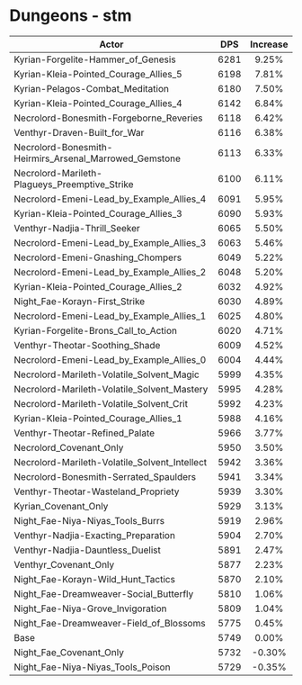 # Dungeons - stm
| Actor | DPS | Increase |
|---|:---:|:---:|
|Kyrian-Forgelite-Hammer_of_Genesis|6281|9.25%|
|Kyrian-Kleia-Pointed_Courage_Allies_5|6198|7.81%|
|Kyrian-Pelagos-Combat_Meditation|6180|7.50%|
|Kyrian-Kleia-Pointed_Courage_Allies_4|6142|6.84%|
|Necrolord-Bonesmith-Forgeborne_Reveries|6118|6.42%|
|Venthyr-Draven-Built_for_War|6116|6.38%|
|Necrolord-Bonesmith-Heirmirs_Arsenal_Marrowed_Gemstone|6113|6.33%|
|Necrolord-Marileth-Plagueys_Preemptive_Strike|6100|6.11%|
|Necrolord-Emeni-Lead_by_Example_Allies_4|6091|5.95%|
|Kyrian-Kleia-Pointed_Courage_Allies_3|6090|5.93%|
|Venthyr-Nadjia-Thrill_Seeker|6065|5.50%|
|Necrolord-Emeni-Lead_by_Example_Allies_3|6063|5.46%|
|Necrolord-Emeni-Gnashing_Chompers|6049|5.22%|
|Necrolord-Emeni-Lead_by_Example_Allies_2|6048|5.20%|
|Kyrian-Kleia-Pointed_Courage_Allies_2|6032|4.92%|
|Night_Fae-Korayn-First_Strike|6030|4.89%|
|Necrolord-Emeni-Lead_by_Example_Allies_1|6025|4.80%|
|Kyrian-Forgelite-Brons_Call_to_Action|6020|4.71%|
|Venthyr-Theotar-Soothing_Shade|6009|4.52%|
|Necrolord-Emeni-Lead_by_Example_Allies_0|6004|4.44%|
|Necrolord-Marileth-Volatile_Solvent_Magic|5999|4.35%|
|Necrolord-Marileth-Volatile_Solvent_Mastery|5995|4.28%|
|Necrolord-Marileth-Volatile_Solvent_Crit|5992|4.23%|
|Kyrian-Kleia-Pointed_Courage_Allies_1|5988|4.16%|
|Venthyr-Theotar-Refined_Palate|5966|3.77%|
|Necrolord_Covenant_Only|5950|3.50%|
|Necrolord-Marileth-Volatile_Solvent_Intellect|5942|3.36%|
|Necrolord-Bonesmith-Serrated_Spaulders|5941|3.34%|
|Venthyr-Theotar-Wasteland_Propriety|5939|3.30%|
|Kyrian_Covenant_Only|5929|3.13%|
|Night_Fae-Niya-Niyas_Tools_Burrs|5919|2.96%|
|Venthyr-Nadjia-Exacting_Preparation|5904|2.70%|
|Venthyr-Nadjia-Dauntless_Duelist|5891|2.47%|
|Venthyr_Covenant_Only|5877|2.23%|
|Night_Fae-Korayn-Wild_Hunt_Tactics|5870|2.10%|
|Night_Fae-Dreamweaver-Social_Butterfly|5810|1.06%|
|Night_Fae-Niya-Grove_Invigoration|5809|1.04%|
|Night_Fae-Dreamweaver-Field_of_Blossoms|5775|0.45%|
|Base|5749|0.00%|
|Night_Fae_Covenant_Only|5732|-0.30%|
|Night_Fae-Niya-Niyas_Tools_Poison|5729|-0.35%|
